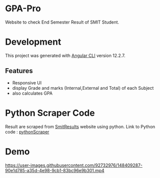 # GPA-Pro
Website to check End Semester Result of SMIT Student. 

# Development
This project was generated with [Angular CLI](https://github.com/angular/angular-cli) version 12.2.7.

## Features

- Responsive UI
- display Grade and marks (Internal,External and Total) of each Subject
- also calculates GPA

# Python Scraper Code
Result are scraped from [SmitResults](https://result.smtech.in/) website using python. Link to Python code : [pythonScraper](https://github.com/SumanGurung01/pythonScraping)

# Demo
https://user-images.githubusercontent.com/92732976/148409287-90e1d785-a35d-4e98-9cb1-83bc96e9b301.mp4


